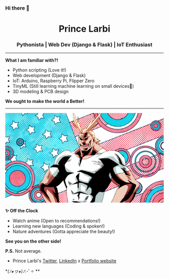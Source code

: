 ### Hi there 👋
<center><h1>Prince Larbi</h1></center>
<center><h3>Pythonista | Web Dev (Django & Flask) | IoT Enthusiast</h3></center>

<hr>

<b>What I am familiar with?!</b>

* Python scripting (Love it!)
* Web development (Django & Flask)
* IoT: Arduino, Raspberry Pi, Flipper Zero
* TinyML (Still learning machine learning on small devices:brain:)
* 3D modeling & PCB design

**We ought to make the world a Better!**
<hr>
<img src="all might.gif">

  
**✨ Off the Clock**

* Watch anime (Open to recommendations!)
* Learning new languages (Coding & spoken!)
* Nature adventures (Gotta appreciate the beauty!)

**See you on the other side!**

**P.S.** Not average. 

- Prince Larbi's <a href="https://twitter.com/Pkwolffe">Twitter</a>, <a href="https://www.linkedin.com/in/prince-larbi-96b852266/">LinkedIn</a> x <a href="https://phidlarkson.github.io/Portfolio/">Portfolio website</a>



**(ﾉ◕ヮ◕)ﾉ*:･ﾟ✧ **



